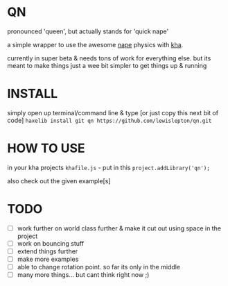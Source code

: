 # QN

pronounced 'queen', but actually stands for 'quick nape'

a simple wrapper to use the awesome [nape](http://napephys.com) physics with [kha](http://kha.tech). 

currently in super beta & needs tons of work for everything else. but its meant to make things just a wee bit simpler to get things up & running

# INSTALL
simply open up terminal/command line & type [or just copy this next bit of code] `haxelib install git qn https://github.com/lewislepton/qn.git`

# HOW TO USE
in your kha projects `khafile.js` - put in this `project.addLibrary('qn');`

also check out the given example[s]

# TODO
- [ ] work further on world class further & make it cut out using space in the project<br>
- [ ] work on bouncing stuff<br>
- [ ] extend things further<br>
- [ ] make more examples<br>
- [ ] able to change rotation point. so far its only in the middle<br>
- [ ] many more things... but cant think right now ;)